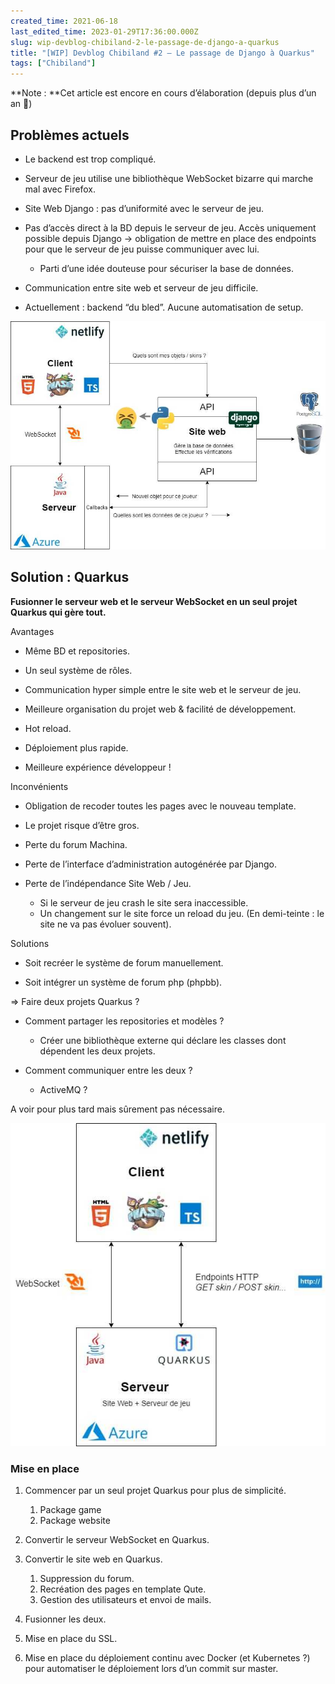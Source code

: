 ```yaml
---
created_time: 2021-06-18
last_edited_time: 2023-01-29T17:36:00.000Z
slug: wip-devblog-chibiland-2-le-passage-de-django-a-quarkus
title: "[WIP] Devblog Chibiland #2 — Le passage de Django à Quarkus"
tags: ["Chibiland"]
---
```

**Note : **Cet article est encore en cours d’élaboration (depuis plus d’un an 🤪)

<TableOfContents data={props}/>

## Problèmes actuels

* Le backend est trop compliqué.

* Serveur de jeu utilise une bibliothèque WebSocket bizarre qui marche mal avec Firefox.

* Site Web Django : pas d’uniformité avec le serveur de jeu.

* Pas d’accès direct à la BD depuis le serveur de jeu. Accès uniquement possible depuis Django → obligation de mettre en place des endpoints pour que le serveur de jeu puisse communiquer avec lui.
    * Parti d’une idée douteuse pour sécuriser la base de données.

* Communication entre site web et serveur de jeu difficile.

* Actuellement : backend “du bled”. Aucune automatisation de setup.

![image](./images/1c7cd654-d436-4290-be0a-091457d3b3bb.png)

## Solution : Quarkus

**Fusionner le serveur web et le serveur WebSocket en un seul projet Quarkus qui gère tout.**

Avantages

* Même BD et repositories.

* Un seul système de rôles.

* Communication hyper simple entre le site web et le serveur de jeu.

* Meilleure organisation du projet web & facilité de développement.

* Hot reload.

* Déploiement plus rapide.

* Meilleure expérience développeur !

Inconvénients

* Obligation de recoder toutes les pages avec le nouveau template.

* Le projet risque d’être gros.

* Perte du forum Machina.

* Perte de l’interface d’administration autogénérée par Django.

* Perte de l’indépendance Site Web / Jeu.
    * Si le serveur de jeu crash le site sera inaccessible.
    * Un changement sur le site force un reload du jeu. (En demi-teinte : le site ne va pas évoluer souvent).

Solutions

* Soit recréer le système de forum manuellement.

* Soit intégrer un système de forum php (phpbb).

⇒ Faire deux projets Quarkus ?

* Comment partager les repositories et modèles ?
    * Créer une bibliothèque externe qui déclare les classes dont dépendent les deux projets.

* Comment communiquer entre les deux ?
    * ActiveMQ ?

A voir pour plus tard mais sûrement pas nécessaire.

![image](./images/ad8e828e-e296-456c-a3ec-455499a6bfc6.png)

### Mise en place

1. Commencer par un seul projet Quarkus pour plus de simplicité.
    1. Package game
    1. Package website

1. Convertir le serveur WebSocket en Quarkus.

1. Convertir le site web en Quarkus.
    1. Suppression du forum.
    1. Recréation des pages en template Qute.
    1. Gestion des utilisateurs et envoi de mails.

1. Fusionner les deux.

1. Mise en place du SSL.

1. Mise en place du déploiement continu avec Docker (et Kubernetes ?) pour automatiser le déploiement lors d’un commit sur master.
